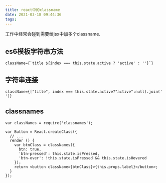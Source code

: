 ```yaml
---
title: react中的classname
date: 2021-03-18 09:44:36
tags:
---
```


工作中经常会碰到需要给jsx中加多个classname.

## es6模板字符串方法
```
className={`title ${index === this.state.active ? 'active' : ''}`}
```

## 字符串连接
```
className={["title", index === this.state.active?"active":null].join(' ')}
```

## classnames
```
var classNames = require('classnames');

var Button = React.createClass({
  // ...
  render () {
    var btnClass = classNames({
      btn: true,
      'btn-pressed': this.state.isPressed,
      'btn-over': !this.state.isPressed && this.state.isHovered
    });
    return <button className={btnClass}>{this.props.label}</button>;
  }
});
```